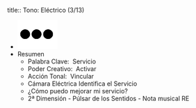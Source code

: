 title:: Tono: Eléctrico (3/13)

- ![image.png](../assets/image_1659892173231_0.png)
- Resumen
	- Palabra Clave:  Servicio
	- Poder Creativo:  Activar
	- Acción Tonal:  Vincular
	- Cámara Eléctrica Identifica el Servicio
	- ¿Cómo puedo mejorar mi servicio?
	- 2ª Dimensión - Púlsar de los Sentidos - Nota musical RE